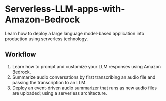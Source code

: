 # Serverless-LLM-apps-with-Amazon-Bedrock
Learn how to deploy a large language model-based application into production using serverless technology.

## Workflow
1. Learn how to prompt and customize your LLM responses using Amazon Bedrock.
2. Summarize audio conversations by first transcribing an audio file and passing the transcription to an LLM.
3. Deploy an event-driven audio summarizer that runs as new audio files are uploaded; using a serverless architecture.
